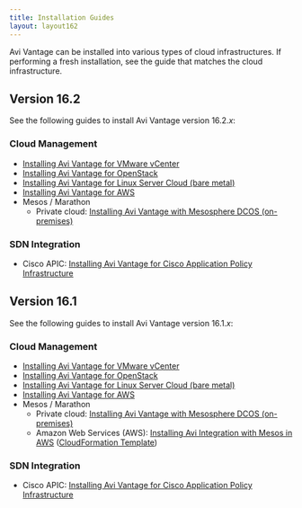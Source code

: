 ```yaml
---
title: Installation Guides
layout: layout162
---
```

Avi Vantage can be installed into various types of cloud infrastructures. If performing a fresh installation, see the guide that matches the cloud infrastructure.

## Version 16.2

See the following guides to install Avi Vantage version 16.2.*x*:

### Cloud Management

* <a href="/docs/16.2/installation-guides/installing-avi-vantage-for-vmware-vcenter">Installing Avi Vantage for VMware vCenter</a>
* <a href="/docs/16.2/installation-guides/installing-avi-vantage-for-openstack">Installing Avi Vantage for OpenStack</a>
* <a href="/docs/16.2/installation-guides/installing-avi-vantage-for-a-linux-server-cloud">Installing Avi Vantage for Linux Server Cloud (bare metal)</a>
* <a href="/docs/16.2/installation-guides/installing-avi-vantage-in-amazon-web-services">Installing Avi Vantage for AWS</a>
* Mesos / Marathon  
    * Private cloud: <a href="/docs/16.2/installation-guides/installing-avi-vantage-with-mesosphere-dcos">Installing Avi Vantage with Mesosphere DCOS (on-premises)</a> 

### SDN Integration

* Cisco APIC: <a href="/docs/16.2/installation-guides/installing-avi-vantage-for-cisco-apic">Installing Avi Vantage for Cisco Application Policy Infrastructure</a>  

## Version 16.1

See the following guides to install Avi Vantage version 16.1.*x*:

### Cloud Management

* <a href="/docs/16.1/installation-guides/installing-avi-vantage-for-vmware-vcenter">Installing Avi Vantage for VMware vCenter</a>
* <a href="/docs/16.1/installation-guides/installing-avi-vantage-for-openstack">Installing Avi Vantage for OpenStack</a>
* <a href="/docs/16.2/installation-guides/installing-avi-vantage-for-a-linux-server-cloud">Installing Avi Vantage for Linux Server Cloud (bare metal)</a>
* <a href="/docs/16.2/installation-guides/installing-avi-vantage-in-amazon-web-services">Installing Avi Vantage for AWS</a>
* Mesos / Marathon  
    * Private cloud: <a href="/docs/16.2/installation-guides/installing-avi-vantage-with-mesosphere-dcos-on-premises/">Installing Avi Vantage with Mesosphere DCOS (on-premises)</a>
    * Amazon Web Services (AWS): <a href="/docs/16.2/installation-guides/installing-avi-integration-with-mesos-in-aws">Installing Avi Integration with Mesos in AWS</a> (<a href="https://s3-us-west-1.amazonaws.com/avi-tm/avi-mesos.cloudformation.json">CloudFormation Template</a>) 

### SDN Integration

* Cisco APIC: <a href="/docs/16.2/installation-guides/installing-avi-vantage-for-cisco-application-policy-infrastructure-controller/">Installing Avi Vantage for Cisco Application Policy Infrastructure</a>   